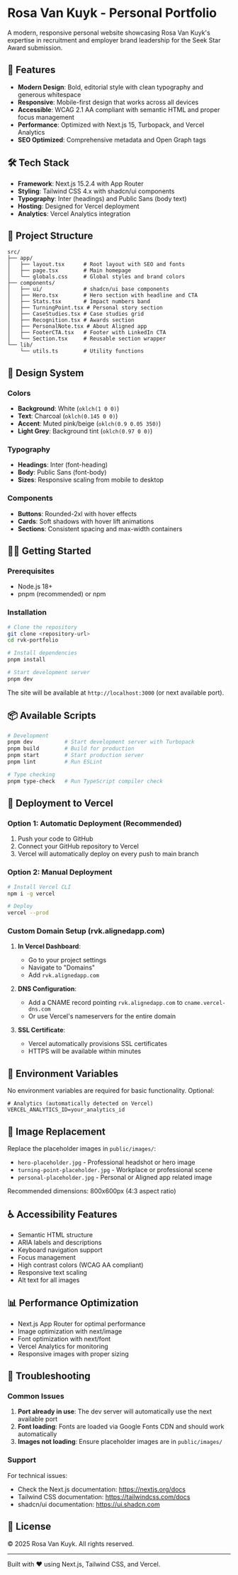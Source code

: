 # Rosa Van Kuyk - Personal Portfolio

A modern, responsive personal website showcasing Rosa Van Kuyk's expertise in recruitment and employer brand leadership for the Seek Star Award submission.

## 🚀 Features

- **Modern Design**: Bold, editorial style with clean typography and generous whitespace
- **Responsive**: Mobile-first design that works across all devices
- **Accessible**: WCAG 2.1 AA compliant with semantic HTML and proper focus management
- **Performance**: Optimized with Next.js 15, Turbopack, and Vercel Analytics
- **SEO Optimized**: Comprehensive metadata and Open Graph tags

## 🛠 Tech Stack

- **Framework**: Next.js 15.2.4 with App Router
- **Styling**: Tailwind CSS 4.x with shadcn/ui components
- **Typography**: Inter (headings) and Public Sans (body text)
- **Hosting**: Designed for Vercel deployment
- **Analytics**: Vercel Analytics integration

## 📁 Project Structure

```
src/
├── app/
│   ├── layout.tsx      # Root layout with SEO and fonts
│   ├── page.tsx        # Main homepage
│   └── globals.css     # Global styles and brand colors
├── components/
│   ├── ui/             # shadcn/ui base components
│   ├── Hero.tsx        # Hero section with headline and CTA
│   ├── Stats.tsx       # Impact numbers band
│   ├── TurningPoint.tsx # Personal story section
│   ├── CaseStudies.tsx # Case studies grid
│   ├── Recognition.tsx # Awards section
│   ├── PersonalNote.tsx # About Aligned app
│   ├── FooterCTA.tsx   # Footer with LinkedIn CTA
│   └── Section.tsx     # Reusable section wrapper
└── lib/
    └── utils.ts        # Utility functions
```

## 🎨 Design System

### Colors
- **Background**: White (`oklch(1 0 0)`)
- **Text**: Charcoal (`oklch(0.145 0 0)`)
- **Accent**: Muted pink/beige (`oklch(0.9 0.05 350)`)
- **Light Grey**: Background tint (`oklch(0.97 0 0)`)

### Typography
- **Headings**: Inter (font-heading)
- **Body**: Public Sans (font-body)
- **Sizes**: Responsive scaling from mobile to desktop

### Components
- **Buttons**: Rounded-2xl with hover effects
- **Cards**: Soft shadows with hover lift animations
- **Sections**: Consistent spacing and max-width containers

## 🏃‍♀️ Getting Started

### Prerequisites
- Node.js 18+ 
- pnpm (recommended) or npm

### Installation

```bash
# Clone the repository
git clone <repository-url>
cd rvk-portfolio

# Install dependencies
pnpm install

# Start development server
pnpm dev
```

The site will be available at `http://localhost:3000` (or next available port).

## 📦 Available Scripts

```bash
# Development
pnpm dev          # Start development server with Turbopack
pnpm build        # Build for production
pnpm start        # Start production server
pnpm lint         # Run ESLint

# Type checking
pnpm type-check   # Run TypeScript compiler check
```

## 🚀 Deployment to Vercel

### Option 1: Automatic Deployment (Recommended)

1. Push your code to GitHub
2. Connect your GitHub repository to Vercel
3. Vercel will automatically deploy on every push to main branch

### Option 2: Manual Deployment

```bash
# Install Vercel CLI
npm i -g vercel

# Deploy
vercel --prod
```

### Custom Domain Setup (rvk.alignedapp.com)

1. **In Vercel Dashboard**:
   - Go to your project settings
   - Navigate to "Domains" 
   - Add `rvk.alignedapp.com`

2. **DNS Configuration**:
   - Add a CNAME record pointing `rvk.alignedapp.com` to `cname.vercel-dns.com`
   - Or use Vercel's nameservers for the entire domain

3. **SSL Certificate**:
   - Vercel automatically provisions SSL certificates
   - HTTPS will be available within minutes

## 🔧 Environment Variables

No environment variables are required for basic functionality. Optional:

```env
# Analytics (automatically detected on Vercel)
VERCEL_ANALYTICS_ID=your_analytics_id
```

## 📱 Image Replacement

Replace the placeholder images in `public/images/`:
- `hero-placeholder.jpg` - Professional headshot or hero image
- `turning-point-placeholder.jpg` - Workplace or professional scene
- `personal-placeholder.jpg` - Personal or Aligned app related image

Recommended dimensions: 800x600px (4:3 aspect ratio)

## ♿ Accessibility Features

- Semantic HTML structure
- ARIA labels and descriptions
- Keyboard navigation support
- Focus management
- High contrast colors (WCAG AA compliant)
- Responsive text scaling
- Alt text for all images

## 📊 Performance Optimization

- Next.js App Router for optimal performance
- Image optimization with next/image
- Font optimization with next/font
- Vercel Analytics for monitoring
- Responsive images with proper sizing

## 🐛 Troubleshooting

### Common Issues

1. **Port already in use**: The dev server will automatically use the next available port
2. **Font loading**: Fonts are loaded via Google Fonts CDN and should work automatically
3. **Images not loading**: Ensure placeholder images are in `public/images/`

### Support

For technical issues:
- Check the Next.js documentation: https://nextjs.org/docs
- Tailwind CSS documentation: https://tailwindcss.com/docs
- shadcn/ui documentation: https://ui.shadcn.com

## 📄 License

© 2025 Rosa Van Kuyk. All rights reserved.

---

Built with ❤️ using Next.js, Tailwind CSS, and Vercel.
